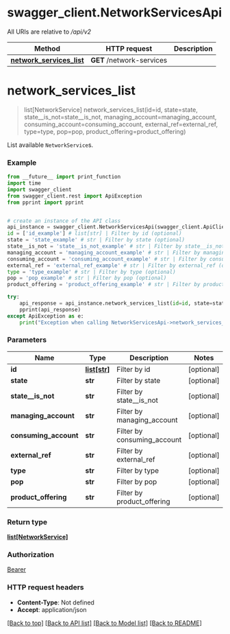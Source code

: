 # swagger_client.NetworkServicesApi

All URIs are relative to */api/v2*

Method | HTTP request | Description
------------- | ------------- | -------------
[**network_services_list**](NetworkServicesApi.md#network_services_list) | **GET** /network-services | 

# **network_services_list**
> list[NetworkService] network_services_list(id=id, state=state, state__is_not=state__is_not, managing_account=managing_account, consuming_account=consuming_account, external_ref=external_ref, type=type, pop=pop, product_offering=product_offering)



List available `NetworkService`s.

### Example
```python
from __future__ import print_function
import time
import swagger_client
from swagger_client.rest import ApiException
from pprint import pprint


# create an instance of the API class
api_instance = swagger_client.NetworkServicesApi(swagger_client.ApiClient(configuration))
id = ['id_example'] # list[str] | Filter by id (optional)
state = 'state_example' # str | Filter by state (optional)
state__is_not = 'state__is_not_example' # str | Filter by state__is_not (optional)
managing_account = 'managing_account_example' # str | Filter by managing_account (optional)
consuming_account = 'consuming_account_example' # str | Filter by consuming_account (optional)
external_ref = 'external_ref_example' # str | Filter by external_ref (optional)
type = 'type_example' # str | Filter by type (optional)
pop = 'pop_example' # str | Filter by pop (optional)
product_offering = 'product_offering_example' # str | Filter by product_offering (optional)

try:
    api_response = api_instance.network_services_list(id=id, state=state, state__is_not=state__is_not, managing_account=managing_account, consuming_account=consuming_account, external_ref=external_ref, type=type, pop=pop, product_offering=product_offering)
    pprint(api_response)
except ApiException as e:
    print("Exception when calling NetworkServicesApi->network_services_list: %s\n" % e)
```

### Parameters

Name | Type | Description  | Notes
------------- | ------------- | ------------- | -------------
 **id** | [**list[str]**](str.md)| Filter by id | [optional] 
 **state** | **str**| Filter by state | [optional] 
 **state__is_not** | **str**| Filter by state__is_not | [optional] 
 **managing_account** | **str**| Filter by managing_account | [optional] 
 **consuming_account** | **str**| Filter by consuming_account | [optional] 
 **external_ref** | **str**| Filter by external_ref | [optional] 
 **type** | **str**| Filter by type | [optional] 
 **pop** | **str**| Filter by pop | [optional] 
 **product_offering** | **str**| Filter by product_offering | [optional] 

### Return type

[**list[NetworkService]**](NetworkService.md)

### Authorization

[Bearer](../README.md#Bearer)

### HTTP request headers

 - **Content-Type**: Not defined
 - **Accept**: application/json

[[Back to top]](#) [[Back to API list]](../README.md#documentation-for-api-endpoints) [[Back to Model list]](../README.md#documentation-for-models) [[Back to README]](../README.md)

